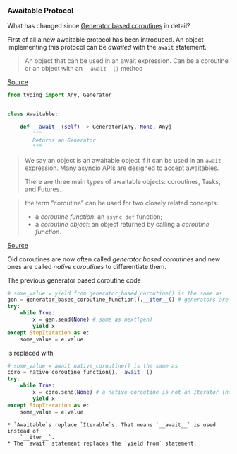 ### Awaitable Protocol

What has changed since [Generator based coroutines](../cpython.md) in detail?

First of all a new awaitable protocol has been introduced. An object
implementing this protocol can be *awaited* with the `await` statement.

> An object that can be used in an await expression. Can be a coroutine or an
> object with an `__await__()` method

[Source](https://docs.python.org/3/glossary.html#term-awaitable)

```python
from typing import Any, Generator


class Awaitable:

    def __await__(self) -> Generator[Any, None, Any]
        """
        Returns an Generator
        """
```

> We say an object is an awaitable object if it can be used in an `await`
> expression. Many asyncio APIs are designed to accept awaitables.
>
> There are three main types of awaitable objects: coroutines, Tasks, and
> Futures.

> the term “coroutine” can be used for two closely related concepts:
>
> * a *coroutine function*: an `async def` function;
> * a *coroutine object*: an object returned by calling a *coroutine function*.

[Source](https://docs.python.org/3.10/library/asyncio-task.html#awaitables)

Old coroutines are now often called *generator based coroutines* and new ones
are called *native coroutines* to differentiate them.

The previous generator based coroutine code

```python
# some_value = yield from generator_based_coroutine() is the same as
gen = generator_based_coroutine_function().__iter__() # generators are iterators
try:
    while True:
        x = gen.send(None) # same as next(gen)
        yield x
except StopIteration as e:
    some_value = e.value
```

is replaced with

```python
# some_value = await native_coroutine() is the same as
coro = native_coroutine_function().__await__()
try:
    while True:
        x = coro.send(None) # a native coroutine is not an Iterator (no __next__ method)
        yield x
except StopIteration as e:
    some_value = e.value
```

```{admonition} Summary
* `Awaitable`s replace `Iterable`s. That means `__await__` is used instead of
    `__iter__`.
* The `await` statement replaces the `yield from` statement.
